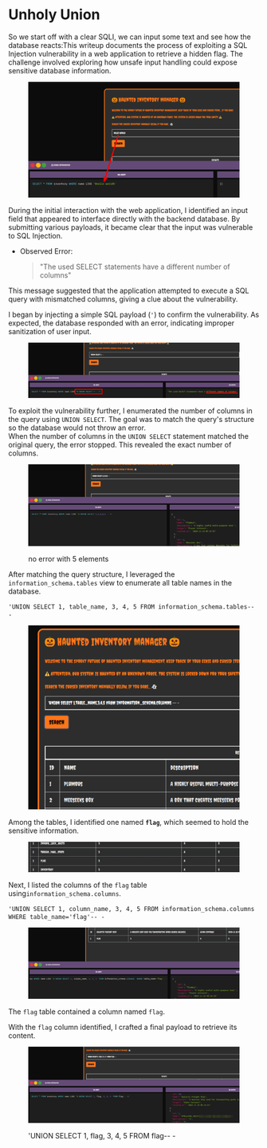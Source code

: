 # Unholy Union

So we start off with a clear SQLI, we can input some text and see how the database reacts:This writeup documents the process of exploiting a SQL Injection vulnerability in a web application to retrieve a hidden flag. The challenge involved exploring how unsafe input handling could expose sensitive database information.

<figure><img src="../../../../../.gitbook/assets/image (3) (1) (1) (1) (1) (1) (1) (1) (1) (1) (1) (1) (1) (1) (1) (1) (1) (1) (1).png" alt=""><figcaption></figcaption></figure>

During the initial interaction with the web application, I identified an input field that appeared to interface directly with the backend database. By submitting various payloads, it became clear that the input was vulnerable to SQL Injection.

*   Observed Error:

    > "The used SELECT statements have a different number of columns"

This message suggested that the application attempted to execute a SQL query with mismatched columns, giving a clue about the vulnerability.

I began by injecting a simple SQL payload (`'`) to confirm the vulnerability. As expected, the database responded with an error, indicating improper sanitization of user input.

<figure><img src="../../../../../.gitbook/assets/image (1) (1) (1) (1) (1) (1) (1) (1) (1) (1) (1) (1) (1) (1) (1) (1) (1) (1) (1) (1) (1).png" alt=""><figcaption></figcaption></figure>

To exploit the vulnerability further, I enumerated the number of columns in the query using `UNION SELECT`. The goal was to match the query's structure so the database would not throw an error.\
When the number of columns in the `UNION SELECT` statement matched the original query, the error stopped. This revealed the exact number of columns.

<figure><img src="../../../../../.gitbook/assets/image (2) (1) (1) (1) (1) (1) (1) (1) (1) (1) (1) (1) (1) (1) (1) (1) (1) (1) (1) (1).png" alt=""><figcaption><p>no error with 5 elements</p></figcaption></figure>

After matching the query structure, I leveraged the `information_schema.tables` view to enumerate all table names in the database.

```
'UNION SELECT 1, table_name, 3, 4, 5 FROM information_schema.tables-- -
```

<figure><img src="../../../../../.gitbook/assets/image (3) (1) (1) (1) (1) (1) (1) (1) (1) (1) (1) (1) (1) (1) (1) (1) (1) (1) (1) (1).png" alt=""><figcaption></figcaption></figure>

Among the tables, I identified one named **`flag`**, which seemed to hold the sensitive information.

<figure><img src="../../../../../.gitbook/assets/image (4) (1) (1) (1) (1) (1) (1) (1) (1) (1) (1) (1) (1) (1) (1) (1) (1) (1).png" alt=""><figcaption></figcaption></figure>

Next, I listed the columns of the `flag` table using`information_schema.columns`.

```
'UNION SELECT 1, column_name, 3, 4, 5 FROM information_schema.columns WHERE table_name='flag'-- -
```

<figure><img src="../../../../../.gitbook/assets/image (5) (1) (1) (1) (1) (1) (1) (1) (1) (1) (1) (1) (1) (1) (1) (1) (1).png" alt=""><figcaption></figcaption></figure>

The `flag` table contained a column named `flag`.

With the `flag` column identified, I crafted a final payload to retrieve its content.

<figure><img src="../../../../../.gitbook/assets/image (6) (1) (1) (1) (1) (1) (1) (1) (1) (1) (1) (1) (1) (1) (1) (1) (1).png" alt=""><figcaption><p>'UNION SELECT 1, flag, 3, 4, 5 FROM flag-- -</p></figcaption></figure>

